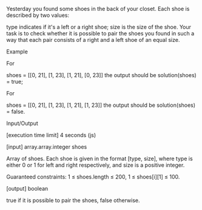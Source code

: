 Yesterday you found some shoes in the back of your closet. Each shoe is described by two values:

type indicates if it's a left or a right shoe;
size is the size of the shoe.
Your task is to check whether it is possible to pair the shoes you found in such a way that each pair consists of a right and a left shoe of an equal size.

Example

For

shoes = [[0, 21], 
         [1, 23], 
         [1, 21], 
         [0, 23]]
the output should be
solution(shoes) = true;

For

shoes = [[0, 21], 
         [1, 23], 
         [1, 21], 
         [1, 23]]
the output should be
solution(shoes) = false.

Input/Output

[execution time limit] 4 seconds (js)

[input] array.array.integer shoes

Array of shoes. Each shoe is given in the format [type, size], where type is either 0 or 1 for left and right respectively, and size is a positive integer.

Guaranteed constraints:
1 ≤ shoes.length ≤ 200,
1 ≤ shoes[i][1] ≤ 100.

[output] boolean

true if it is possible to pair the shoes, false otherwise.